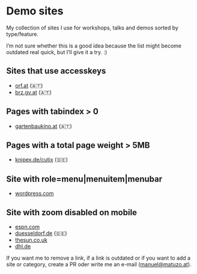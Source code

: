 # Demo sites

My collection of sites I use for workshops, talks and demos sorted by type/feature.

I’m not sure whether this is a good idea because the list might become outdated real quick, but I’ll give it a try. :)

## Sites that use accesskeys

* [orf.at](https://orf.at) (🇦🇹)
* [brz.gv.at](https://www.brz.gv.at) (🇦🇹)

## Pages with tabindex > 0

* [gartenbaukino.at](https://www.gartenbaukino.at/) (🇦🇹)

## Pages with a total page weight > 5MB

* [knipex.de/cutix](https://www.knipex.de/cutix) (🇩🇪)

## Site with role=menu|menuitem|menubar

* [wordpress.com](https://wordpress.com/)

## Site with zoom disabled on mobile

* [espn.com](https://www.espn.com/)
* [duesseldorf.de](https://www.duesseldorf.de/) (🇩🇪)
* [thesun.co.uk](https://www.thesun.co.uk/)
* [dhl.de](https://www.dhl.de/en/privatkunden.html)




If you want me to remove a link, if a link is outdated or if you want to add a site or category, create a PR oder write me an e-mail (manuel@matuzo.at).
